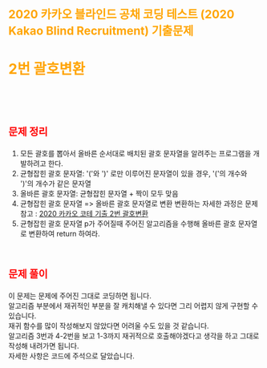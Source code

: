 # <span style="color:orange; font-size:17pt; font-weight:bold">2020 카카오 블라인드 공채 코딩 테스트 (2020 Kakao Blind Recruitment) 기출문제</span>
# <span style="color: orange">2번 괄호변환</span>

<br><br>

#  <span style="color:red; font-size:15pt; font-weight:bold">문제 정리</span>
1. 모든 괄호를 뽑아서 올바른 순서대로 배치된 괄호 문자열을 알려주는 프로그램을 개발하려고 한다.
2. 균형잡힌 괄호 문자열: '('와 ')' 로만 이루어진 문자열이 있을 경우, '('의 개수와 ')'의 개수가 같은 문자열
3. 올바른 괄호 문자열: 균형잡힌 문자열 + 짝이 모두 맞음
4. 균형잡힌 괄호 문자열 => 올바른 괄호 문자열로 변환
변환하는 자세한 과정은 문제 참고 : [2020 카카오 코테 기출 2번 괄호변환](https://programmers.co.kr/learn/courses/30/lessons/60057)
5. 균형잡힌 괄호 문자열 p가 주어질때 주어진 알고리즘을 수행해 올바른 괄호 문자열로 변환하여 return 하여라.
<br><br>

#  <span style="color:red; font-size:15pt; font-weight:bold">문제 풀이</span>
이 문제는 문제에 주어진 그대로 코딩하면 됩니다.  
알고리즘 부분에서 재귀적인 부분을 잘 캐치해낼 수 있다면 그리 어렵지 않게 구현할 수 있습니다.  
재귀 함수를 많이 작성해보지 않았다면 어려울 수도 있을 것 같습니다.  
알고리즘 3번과 4-2번을 보고 1-3까지 재귀적으로 호출해야겠다고 생각을 하고 그대로 작성해 내려가면 됩니다.  
자세한 사항은 코드에 주석으로 달았습니다.
<br>